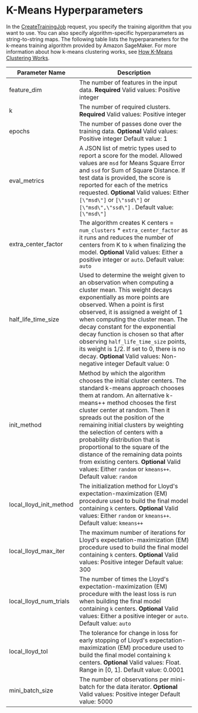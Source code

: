 # K\-Means Hyperparameters<a name="k-means-api-config"></a>

In the [CreateTrainingJob](API_CreateTrainingJob.md) request, you specify the training algorithm that you want to use\. You can also specify algorithm\-specific hyperparameters as string\-to\-string maps\. The following table lists the hyperparameters for the k\-means training algorithm provided by Amazon SageMaker\. For more information about how k\-means clustering works, see [How K\-Means Clustering Works](algo-kmeans-tech-notes.md)\.


| Parameter Name | Description | 
| --- | --- | 
| feature\_dim | The number of features in the input data\. **Required** Valid values: Positive integer  | 
| k |  The number of required clusters\. **Required** Valid values: Positive integer  | 
| epochs | The number of passes done over the training data\. **Optional** Valid values: Positive integer Default value: 1  | 
| eval\_metrics | A JSON list of metric types used to report a score for the model\. Allowed values are `msd` for Means Square Error and `ssd` for Sum of Square Distance\. If test data is provided, the score is reported for each of the metrics requested\. **Optional** Valid values: Either `[\"msd\"]` or `[\"ssd\"]` or `[\"msd\",\"ssd\"]` \. Default value: `[\"msd\"]`  | 
| extra\_center\_factor | The algorithm creates K centers = `num_clusters` \* `extra_center_factor` as it runs and reduces the number of centers from K to `k` when finalizing the model\. **Optional** Valid values: Either a positive integer or `auto`\. Default value: `auto`  | 
| half\_life\_time\_size | Used to determine the weight given to an observation when computing a cluster mean\. This weight decays exponentially as more points are observed\. When a point is first observed, it is assigned a weight of 1 when computing the cluster mean\. The decay constant for the exponential decay function is chosen so that after observing `half_life_time_size` points, its weight is 1/2\. If set to 0, there is no decay\. **Optional** Valid values: Non\-negative integer Default value: 0  | 
| init\_method | Method by which the algorithm chooses the initial cluster centers\. The standard k\-means approach chooses them at random\. An alternative k\-means\+\+ method chooses the first cluster center at random\. Then it spreads out the position of the remaining initial clusters by weighting the selection of centers with a probability distribution that is proportional to the square of the distance of the remaining data points from existing centers\. **Optional** Valid values: Either `random` or `kmeans++`\. Default value: `random`  | 
| local\_lloyd\_init\_method | The initialization method for Lloyd's expectation\-maximization \(EM\) procedure used to build the final model containing `k` centers\. **Optional** Valid values: Either `random` or `kmeans++`\. Default value: `kmeans++`  | 
| local\_lloyd\_max\_iter | The maximum number of iterations for Lloyd's expectation\-maximization \(EM\) procedure used to build the final model containing `k` centers\. **Optional** Valid values: Positive integer Default value: 300  | 
| local\_lloyd\_num\_trials | The number of times the Lloyd's expectation\-maximization \(EM\) procedure with the least loss is run when building the final model containing `k` centers\. **Optional** Valid values: Either a positive integer or `auto`\. Default value: `auto`  | 
| local\_lloyd\_tol | The tolerance for change in loss for early stopping of Lloyd's expectation\-maximization \(EM\) procedure used to build the final model containing `k` centers\. **Optional** Valid values: Float\. Range in \[0, 1\]\. Default value: 0\.0001  | 
| mini\_batch\_size | The number of observations per mini\-batch for the data iterator\. **Optional** Valid values: Positive integer Default value: 5000  | 